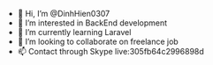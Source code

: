 - 👋 Hi, I’m @DinhHien0307
- 👀 I’m interested in BackEnd development
- 🌱 I’m currently learning Laravel
- 💞️ I’m looking to collaborate on freelance job
- 📫 Contact through Skype live:305fb64c2996898d

